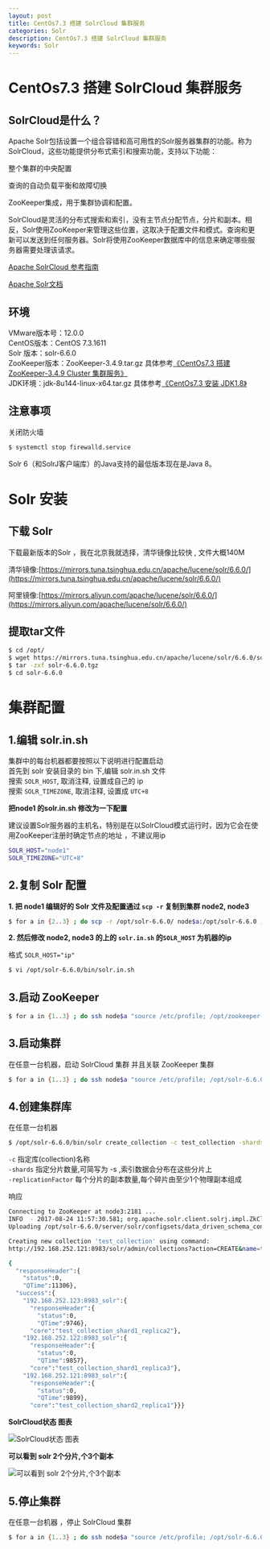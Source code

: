 ```yaml
---
layout: post
title: CentOs7.3 搭建 SolrCloud 集群服务
categories: Solr
description: CentOs7.3 搭建 SolrCloud 集群服务
keywords: Solr
---
```


# CentOs7.3 搭建 SolrCloud 集群服务

## SolrCloud是什么？

Apache Solr包括设置一个组合容错和高可用性的Solr服务器集群的功能。称为SolrCloud，这些功能提供分布式索引和搜索功能，支持以下功能：

整个集群的中央配置

查询的自动负载平衡和故障切换

ZooKeeper集成，用于集群协调和配置。

SolrCloud是灵活的分布式搜索和索引，没有主节点分配节点，分片和副本。相反，Solr使用ZooKeeper来管理这些位置，这取决于配置文件和模式。查询和更新可以发送到任何服务器。Solr将使用ZooKeeper数据库中的信息来确定哪些服务器需要处理该请求。

[Apache SolrCloud 参考指南](http://lucene.apache.org/solr/guide/6_6/solrcloud.html)

[Apache Solr文档](https://cwiki.apache.org/confluence/display/solr/)

## 环境

VMware版本号：12.0.0  
CentOS版本：CentOS 7.3.1611  
Solr 版本：solr-6.6.0  
ZooKeeper版本：ZooKeeper-3.4.9.tar.gz 具体参考[《CentOs7.3 搭建 ZooKeeper-3.4.9 Cluster 集群服务》](https://segmentfault.com/a/1190000010807875)  
JDK环境：jdk-8u144-linux-x64.tar.gz  具体参考[《CentOs7.3 安装 JDK1.8》](https://segmentfault.com/a/1190000010716919)  


## 注意事项
 
 
关闭防火墙

```sh
$ systemctl stop firewalld.service 
```

Solr 6（和SolrJ客户端库）的Java支持的最低版本现在是Java 8。

# Solr 安装

## 下载 Solr

下载最新版本的Solr ，我在北京我就选择，清华镜像比较快 , 文件大概140M

清华镜像:[https://mirrors.tuna.tsinghua.edu.cn/apache/lucene/solr/6.6.0/](https://mirrors.tuna.tsinghua.edu.cn/apache/lucene/solr/6.6.0/)
 
阿里镜像:[https://mirrors.aliyun.com/apache/lucene/solr/6.6.0/](https://mirrors.aliyun.com/apache/lucene/solr/6.6.0/)


## 提取tar文件

```sh
$ cd /opt/
$ wget https://mirrors.tuna.tsinghua.edu.cn/apache/lucene/solr/6.6.0/solr-6.6.0.tgz
$ tar -zxf solr-6.6.0.tgz 
$ cd solr-6.6.0
```


# 集群配置

## 1.编辑 solr.in.sh

集群中的每台机器都要按照以下说明进行配置启动  
首先到 solr 安装目录的 bin 下,编辑 solr.in.sh 文件  
搜索 `SOLR_HOST`, 取消注释, 设置成自己的 ip  
搜索 `SOLR_TIMEZONE`, 取消注释, 设置成 `UTC+8`  

**把node1 的solr.in.sh 修改为一下配置**

建议设置Solr服务器的主机名，特别是在以SolrCloud模式运行时，因为它会在使用ZooKeeper注册时确定节点的地址 ，不建议用ip

```sh
SOLR_HOST="node1"
SOLR_TIMEZONE="UTC+8"
```

## 2.复制 Solr 配置

**1. 把 node1 编辑好的 Solr 文件及配置通过 `scp -r`  复制到集群 node2, node3**

```sh
$ for a in {2..3} ; do scp -r /opt/solr-6.6.0/ node$a:/opt/solr-6.6.0 ; done
```

**2. 然后修改 node2, node3 的上的 `solr.in.sh` 的`SOLR_HOST` 为机器的ip**

格式 `SOLR_HOST="ip"`

```sh
$ vi /opt/solr-6.6.0/bin/solr.in.sh
```

## 3.启动 ZooKeeper

```sh
$ for a in {1..3} ; do ssh node$a "source /etc/profile; /opt/zookeeper-3.4.9/bin/zkServer.sh start" ; done
```
 
## 3.启动集群

在任意一台机器，启动 SolrCloud 集群 并且关联 ZooKeeper 集群

```sh
$ for a in {1..3} ; do ssh node$a "source /etc/profile; /opt/solr-6.6.0/bin/solr start -cloud -z node1:2181, -z node2:2181, -z node3:2181 -p 8983 -force" ; done
```

## 4.创建集群库

在任意一台机器

```sh
$ /opt/solr-6.6.0/bin/solr create_collection -c test_collection -shards 2 -replicationFactor 3 -force
```

`-c` 指定库(collection)名称  
`-shards` 指定分片数量,可简写为 -s ,索引数据会分布在这些分片上  
`-replicationFactor` 每个分片的副本数量,每个碎片由至少1个物理副本组成  

响应

```sh
Connecting to ZooKeeper at node3:2181 ...
INFO  - 2017-08-24 11:57:30.581; org.apache.solr.client.solrj.impl.ZkClientClusterStateProvider; Cluster at node3:2181 ready
Uploading /opt/solr-6.6.0/server/solr/configsets/data_driven_schema_configs/conf for config test_collection to ZooKeeper at node3:2181

Creating new collection 'test_collection' using command:
http://192.168.252.121:8983/solr/admin/collections?action=CREATE&name=test_collection&numShards=2&replicationFactor=3&maxShardsPerNode=2&collection.configName=test_collection

{
  "responseHeader":{
    "status":0,
    "QTime":11306},
  "success":{
    "192.168.252.123:8983_solr":{
      "responseHeader":{
        "status":0,
        "QTime":9746},
      "core":"test_collection_shard1_replica2"},
    "192.168.252.122:8983_solr":{
      "responseHeader":{
        "status":0,
        "QTime":9857},
      "core":"test_collection_shard1_replica3"},
    "192.168.252.121:8983_solr":{
      "responseHeader":{
        "status":0,
        "QTime":9899},
      "core":"test_collection_shard2_replica1"}}}

```

**SolrCloud状态 图表**

![SolrCloud状态 图表][1] 

[1]: /images/2017/Solr/solrCloud/solrCloud-Graph.png



**可以看到 solr 2个分片,个3个副本**

![可以看到 solr 2个分片,个3个副本][2]

 [2]: /images/2017/Solr/solrCloud/solrCloudShard.png



## 5.停止集群

在任意一台机器 ，停止 SolrCloud 集群 

```sh
$ for a in {1..3} ; do ssh node$a "source /etc/profile; /opt/solr-6.6.0/bin/solr stop -cloud -z node1:2181, -z node2:2181, -z node3:2181 -p 8983 -force" ; done
```

